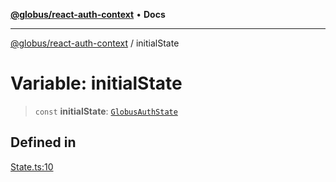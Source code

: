 [**@globus/react-auth-context**](../README.md) • **Docs**

***

[@globus/react-auth-context](../globals.md) / initialState

# Variable: initialState

> `const` **initialState**: [`GlobusAuthState`](../type-aliases/GlobusAuthState.md)

## Defined in

[State.ts:10](https://github.com/globus/react-auth-context/blob/f12539af272bb8ebd6d198a34aa9ee5c5ed146c2/src/State.ts#L10)
